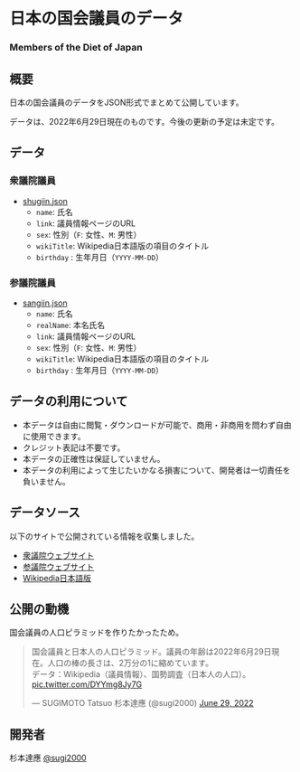 # 日本の国会議員のデータ
### Members of the Diet of Japan

## 概要

日本の国会議員のデータをJSON形式でまとめて公開しています。

データは、2022年6月29日現在のものです。今後の更新の予定は未定です。

## データ

### 衆議院議員
  - [shugiin.json](./shugiin.json)
    - `name`: 氏名
    - `link`: 議員情報ページのURL
    - `sex`: 性別（`F`: 女性、`M`: 男性）
    - `wikiTitle`: Wikipedia日本語版の項目のタイトル
    - `birthday` : 生年月日（`YYYY-MM-DD`）

### 参議院議員
  - [sangiin.json](./sangiin.json)
    - `name`: 氏名
    - `realName`: 本名氏名
    - `link`: 議員情報ページのURL
    - `sex`: 性別（`F`: 女性、`M`: 男性）
    - `wikiTitle`: Wikipedia日本語版の項目のタイトル
    - `birthday` : 生年月日（`YYYY-MM-DD`）

## データの利用について

- 本データは自由に閲覧・ダウンロードが可能で、商用・非商用を問わず自由に使用できます。
- クレジット表記は不要です。
- 本データの正確性は保証していません。
- 本データの利用によって生じたいかなる損害について、開発者は一切責任を負いません。

## データソース

以下のサイトで公開されている情報を収集しました。

- [衆議院ウェブサイト](https://www.shugiin.go.jp/)
- [参議院ウェブサイト](https://www.sangiin.go.jp/)
- [Wikipedia日本語版](https://ja.wikipedia.org/)

## 公開の動機

国会議員の人口ピラミッドを作りたかったため。

<blockquote class="twitter-tweet" data-conversation="none" data-dnt="true"><p lang="ja" dir="ltr">国会議員と日本人の人口ピラミッド。議員の年齢は2022年6月29日現在。人口の棒の長さは、2万分の1に縮めています。<br>データ：Wikipedia（議員情報）、国勢調査（日本人の人口）。 <a href="https://t.co/DYYmg8Jy7G">pic.twitter.com/DYYmg8Jy7G</a></p>&mdash; SUGIMOTO Tatsuo 杉本達應 (@sugi2000) <a href="https://twitter.com/sugi2000/status/1542069371962814464?ref_src=twsrc%5Etfw">June 29, 2022</a></blockquote>

## 開発者

杉本達應 [@sugi2000](https://twitter.com/sugi2000/)
